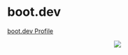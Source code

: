 # boot.dev
<a href="https://www.boot.dev/u/su_haas" target="_blank">
  boot.dev Profile 
</a>


<p align="center">
  <img src="https://api.boot.dev/v1/users/public/075a6f9b-ffa7-4043-8b98-fd1d6f83ec78/thumbnail" >
</p>
